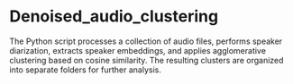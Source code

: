 # Denoised_audio_clustering
The Python script processes a collection of audio files, performs speaker diarization, extracts speaker embeddings, and applies agglomerative clustering based on cosine similarity. The resulting clusters are organized into separate folders for further analysis.
